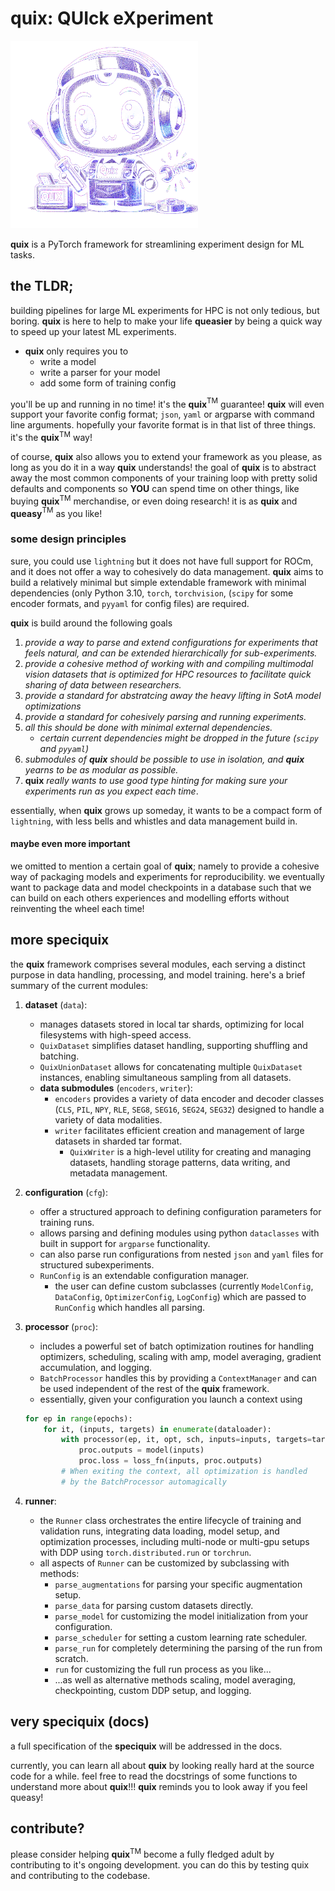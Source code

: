# quix: QUIck eXperiment

<img src="rsc/quix.png" alt="quix in full glory" width="300"/>

**quix** is a PyTorch framework for streamlining experiment design for ML tasks. 

## the TLDR;

building pipelines for large ML experiments for HPC is not only tedious, but boring. **quix** is here to help to make your life **queasier** by being a quick way to speed up your latest ML experiments.
 
- **quix** only requires you to
    - write a model
    - write a parser for your model
    - add some form of training config

you'll be up and running in no time! it's the **quix**$^{\mathrm{TM}}$ guarantee! **quix** will even support your favorite config format; `json`, `yaml` or argparse with command line arguments. hopefully your favorite format is in that list of three things. it's the **quix**$^{\mathrm{TM}}$ way!

of course, **quix** also allows you to extend your framework as you please, as long as you do it in a way **quix** understands!
the goal of **quix** is to abstract away the most common components of your training loop with pretty solid defaults and components so **YOU** can spend time on other things, like buying **quix**$^{\mathrm{TM}}$ merchandise, or even doing research! it is as **quix** and **queasy**$^{\mathrm{TM}}$ as you like!

### some design principles

sure, you could use `lightning` but it does not have full support for ROCm, and it does not offer a way to cohesively do data management. **quix** aims to build a relatively minimal but simple extendable framework with minimal dependencies 
(only Python 3.10, `torch`, `torchvision`, (`scipy` for some encoder formats, and `pyyaml` for config files) are required.

**quix** is build around the following goals
1. *provide a way to parse and extend configurations for experiments that feels natural, and can be extended hierarchically for sub-experiments.*
2. *provide a cohesive method of working with and compiling multimodal vision datasets that is optimized for HPC resources to facilitate quick sharing of data between researchers.*
3. *provide a standard for abstratcing away the heavy lifting in SotA model optimizations*
4. *provide a standard for cohesively parsing and running experiments.*
5. *all this should be done with minimal external dependencies.*
    - *certain current dependencies might be dropped in the future (`scipy` and `pyyaml`)*
6. *submodules of **quix** should be possible to use in isolation, and **quix** yearns to be as modular as possible.*
7. **quix** *really wants to use good type hinting for making sure your experiments run as you expect each time*.

essentially, when **quix** grows up someday, it wants to be a compact form of `lightning`, with less bells and whistles and data management build in.

#### maybe even more important

we omitted to mention a certain goal of **quix**; namely to provide a cohesive way of packaging models and experiments for reproducibility. we eventually want to package data and model checkpoints in a database such that we can build on each others experiences and modelling efforts without reinventing the wheel each time!


## more speciquix

the **quix** framework comprises several modules, each serving a distinct purpose in data handling, processing, and model training. here's a brief summary of the current modules:

1. **dataset** (`data`): 
    - manages datasets stored in local tar shards, optimizing for local filesystems with high-speed access.
    - `QuixDataset` simplifies dataset handling, supporting shuffling and batching.
    - `QuixUnionDataset` allows for concatenating multiple `QuixDataset` instances, enabling simultaneous sampling from all datasets.
    - **data submodules** (`encoders`, `writer`):
        - `encoders` provides a variety of data encoder and decoder classes (`CLS`, `PIL`, `NPY`, `RLE`, `SEG8`, `SEG16`, `SEG24`, `SEG32`) designed to handle a variety of data modalities. 
        - `writer` facilitates efficient creation and management of large datasets in sharded tar format.
            - `QuixWriter` is a high-level utility for creating and managing datasets, handling storage patterns, data writing, and metadata management.


2. **configuration** (`cfg`):
    - offer a structured approach to defining configuration parameters for training runs.
    - allows parsing and defining modules using python `dataclasses` with built in support for `argparse` functionality.
    - can also parse run configurations from nested `json` and `yaml` files for structured subexperiments.
    - `RunConfig` is an extendable configuration manager.
        - the user can define custom subclasses (currently `ModelConfig`, `DataConfig`, `OptimizerConfig`, `LogConfig`) which are passed to `RunConfig` which handles all parsing.

3. **processor** (`proc`):
    - includes a powerful set of batch optimization routines for handling optimizers, scheduling, scaling with amp, model averaging, gradient accumulation, and logging.
    - `BatchProcessor` handles this by providing a `ContextManager` and can be used independent of the rest of the **quix** framework.
    - essentially, given your configuration you launch a context using 
    ```python
    for ep in range(epochs):
        for it, (inputs, targets) in enumerate(dataloader):
            with processor(ep, it, opt, sch, inputs=inputs, targets=targets) as proc:
                proc.outputs = model(inputs)
                proc.loss = loss_fn(inputs, proc.outputs)
            # When exiting the context, all optimization is handled
            # by the BatchProcessor automagically
    ```

3. **runner**:
    - the `Runner` class orchestrates the entire lifecycle of training and validation runs, integrating data loading, model setup, and optimization processes, including multi-node or multi-gpu setups with DDP using `torch.distributed.run` or `torchrun`.
    - all aspects of `Runner` can be customized by subclassing with methods:
        - `parse_augmentations` for parsing your specific augmentation setup.
        - `parse_data` for parsing custom datasets directly.
        - `parse_model` for customizing the model initialization from your configuration.
        - `parse_scheduler` for setting a custom learning rate scheduler.
        - `parse_run` for completely determining the parsing of the run from scratch.
        - `run` for customizing the full run process as you like...
        - ...as well as alternative methods scaling, model averaging, checkpointing, custom DDP setup, and logging.

## very speciquix (docs)

a full specification of the **speciquix** will be addressed in the docs.

currently, you can learn all about **quix** by looking really hard at the source code for a while. feel free to read the docstrings of some functions to understand more about **quix**!!! **quix** reminds you to look away if you feel queasy!


## contribute?

please consider helping **quix**$^\mathrm{TM}$ become a fully fledged adult by contributing to it's ongoing development. you can do this by testing quix and contributing to the codebase.
